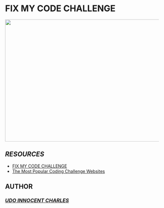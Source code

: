 # FIX MY CODE CHALLENGE 
<img src="https://encrypted-tbn0.gstatic.com/images?q=tbn:ANd9GcRZCqJsamLdBRjlyX7wnrWB6snVXixERYTRgw&usqp=CAU" width="1500" height="400">

## ___RESOURCES___
- [FIX MY CODE CHALLENGE ](https://github.com/holbertonschool/0x00-Fix_My_Code_Challenge)
- [The Most Popular Coding Challenge Websites](https://www.freecodecamp.org/news/the-most-popular-coding-challenge-websites/)

## AUTHOR

### ___[UDO INNOCENT CHARLES](https://github.com/Innocentsax)___
